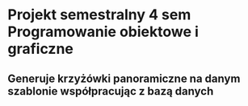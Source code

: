 # Projekt semestralny 4 sem Programowanie obiektowe i graficzne
## Generuje krzyżówki panoramiczne na danym szablonie współpracując z bazą danych
